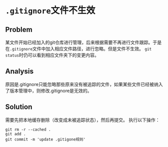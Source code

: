 # `.gitignore`文件不生效

## Problem 
某文件开始已经加入的git仓库进行管理，后来根据需要不再进行文件跟踪。于是在`.gitignore`文件中加入相应文件路径，进行忽略。但是文件不生效。
`git status`时仍可以看到相应文件夹下的变更内容。

## Analysis

原因是.gitignore只能忽略那些原来没有被追踪的文件，如果某些文件已经被纳入了版本管理中，则修改.gitignore是无效的。

## Solution

需要先把本地缓存删除（改变成未被追踪状态），然后再提交。
执行以下操作：

```
git rm -r --cached .
git add .
git commit -m 'update .gitigone规则'
```